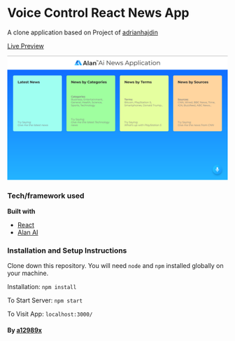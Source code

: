 # Voice Control React News App

A clone application based on Project of [adrianhajdin](https://github.com/adrianhajdin 'JavaScript Mastery')

[Live Preview](https://voice-control-react-news-app.vercel.app/ 'Voice Control React News App')

![voce-control-react-news-app](./thumb.png)

### Tech/framework used

<b>Built with</b>

-   [React](https://reactjs.org/)
-   [Alan AI](https://alan.app/)

### Installation and Setup Instructions

Clone down this repository. You will need `node` and `npm` installed globally on your machine.

Installation: `npm install`

To Start Server: `npm start`

To Visit App: `localhost:3000/`

#### By **[a12989x](https://github.com/a12989x, 'Alexis Guzman')**
